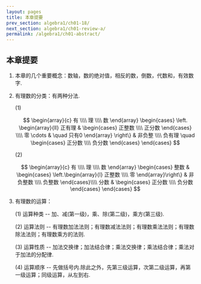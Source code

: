 ```yaml
---
layout: pages
title: 本章提要
prev_section: algebra1/ch01-18/
next_section: algebra1/ch01-review-a/
permalink: /algebra1/ch01-abstract/
---
```


本章提要
--------

1.  本章的几个重要概念：数轴，数的绝对值，相反的数，倒数，代数和，有效数字.

2.  有理数的分类：有两种分法.
    
    (1)
    
    $$
\begin{array}{c}
有 \\\\
理 \\\\
数
\end{array} \begin{cases}
\left. \begin{array}{ll}
正有理 & \begin{cases}
正整数 \\\\
正分数
\end{cases} \\\\
零 \cdots & \quad 只有0
\end{array} \right\} & 非负整 \\\\
负有理 \quad \begin{cases}
正分数 \\\\
负分数
\end{cases}
\end{cases}
$$ 

    (2)
    
    $$
\begin{array}{c}
有 \\\\
理 \\\\
数
\end{array} \begin{cases}
整数 & \begin{cases}
\left.\begin{array}{l}
正整数 \\\\
零
\end{array}\right\}  & 非负整数 \\\\
负整数
\end{cases}\\\\
分数 & \begin{cases}
正分数 \\\\
负分数
\end{cases}
\end{cases}
$$

3.  有理数的运算：

    (1)  运算种类 -- 加、减(第一级)，乘、除(第二级)，乘方(第三级).

    (2)  运算法则 -- 有理数加法法则；有理数减法法则；有理数乘法法则；有理数除法法则；有理数乘方的法则.

    (3)  运算性质 -- 加法交换律；加法结合律；乘法交换律；乘法结合律；乘法对于加法的分配律.

    (4)  运算顺序 -- 先做括号内.除此之外，先第三级运算，次第二级运算，再第一级运算；同级运算，从左到右.
